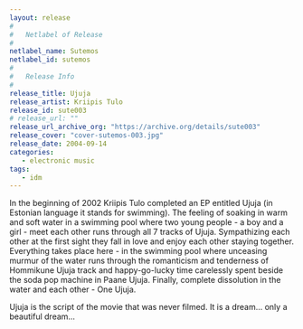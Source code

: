 ```yaml
---
layout: release
#
#   Netlabel of Release
#
netlabel_name: Sutemos
netlabel_id: sutemos
#
#   Release Info
#
release_title: Ujuja
release_artist: Kriipis Tulo
release_id: sute003
# release_url: ""
release_url_archive_org: "https://archive.org/details/sute003"
release_cover: "cover-sutemos-003.jpg"
release_date: 2004-09-14
categories:
   - electronic music
tags:
   - idm
---
```

In the beginning of 2002 Kriipis Tulo completed an EP entitled Ujuja (in Estonian language it stands for swimming). The feeling of soaking in warm and soft water in a swimming pool where two young people - a boy and a girl - meet each other runs through all 7 tracks of Ujuja. Sympathizing each other at the first sight they fall in love and enjoy each other staying together. Everything takes place here - in the swimming pool where unceasing murmur of the water runs through the romanticism and tenderness of Hommikune Ujuja track and happy-go-lucky time carelessly spent beside the soda pop machine in Paane Ujuja. Finally, complete dissolution in the water and each other - One Ujuja.

Ujuja is the script of the movie that was never filmed. It is a dream... only a beautiful dream...